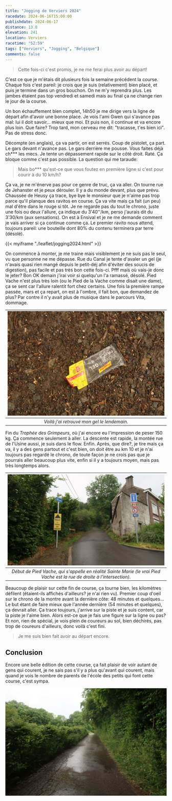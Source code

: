 ```yaml
---
title: "Jogging de Verviers 2024"
racedate: 2024-06-16T15:00:00
publishdate: 2024-06-17
distance: 13.8
elevation: 241
location: Verviers
racetime: "52:59"
tags: ["Verviers", "Jogging", "Belgique"]
comments: false
---
```


> Cette fois-ci c'est promis, je ne me ferai plus avoir au départ!

C'est ce que je m'étais dit plusieurs fois la semaine précédent la course. Chaque fois c'est pareil: je crois que je suis (relativement) bien placé, et puis je termine dans un gros bouchon. On ne m'y reprendra plus. Les jambes étaient pas top vendredi et samedi mais au final ça ne change rien le jour de la course. 

Un bon échauffement bien complet, 14h50 je me dirige vers la ligne de départ afin d'avoir une bonne place. Je vois l'ami Gwen qui s'avance pas mal: lui il doit savoir... mieux que moi. Et puis non, il continue et va encore plus loin. Que faire? Trop tard, mon cerveau me dit: "tracasse, t'es bien ici". Pas de stress donc.

Décompte (en anglais), ça va partir, on est serrés. Coup de pistolet, ça part. Le gars devant n'avance pas. Le gars derrière me pousse. Vous faites déjà ch*** les mecs. Je tente un dépassement rapide sur le côté droit. Raté. Ça bloque comme c'est pas possible. La question qui me taraude: 

> Mais bo*** qu'est-ce que vous foutez en première ligne si c'est pour courir à du 10 km/h? 

Ça va, je ne m'énerve pas pour ce genre de truc, ça va aller. On tourne rue de Jehanster et je peux dérouler. Il y a du monde devant, plus que prévu. Chaussée de Heusy ça trace, bye bye le monsieur que je n'aime pas trop parce qu'il planque des ravitos en course. Ça va vite mais ça fait (un peu) mal d'être dans le rouge si tôt. Je ne regarde pas du tout le chrono, juste une fois ou deux l'allure, ça indique du 3'40''/km, perso j'aurais dit du 3'30/km (aux sensations). On est à Ensival et je ne me demande comment je vais arriver si ça continue comme ça. Le premier ravito nous attend, toujours pareil: une bouteille dont 80% du contenu terminera par terre (désolé).

{{< myiframe "./leaflet/jogging2024.html" >}}

On commence à monter, je me traine mais visiblement je ne suis pas le seul, vu que personne ne me dépasse. Rue du Canal je tente d'avaler un gel (je n'avais quasi rien mangé depuis le petit-déj afin d'éviter des soucis de digestion), pas facile et pas très bon cette fois-ci. Pfff mais où vais-je donc le jeter? Bon OK demain j'irai voir si quelqu'un l'a ramassé, désolé. Pied Vache n'est plus très loin (ou le Pied de la Vache comme disait une dame), ça se sent car l'allure ralentit fort chez certains. Une fois la première rampe passée, mars et ça repart, on est à l'ombre, il fait bon, que demandez de plus? Par contre il n'y avait plus de musique dans le parcours Vita, dommage.

| ![](./images/verviers2024_01.JPG) |
|:--:|
| _Voilà j'ai retrouvé mon gel le lendemain._|

Fin du _Trophée des Grimpeurs_, où j'ai encore eu l'impression de peser 150 kg. Ça commence seulement à aller. La descente est rapide, la montée rue de l'Usine aussi, je suis dans le flow. Enfin. Après, que dire?, je tire mais ça va, il y a des gens partout et c'est bien, on doit être au km 10 et je n'ai toujours pas regardé le chrono, de toute façon je ne crois pas que je pourrais aller beaucoup plus vite, enfin si il y a toujours moyen, mais pas très longtemps alors. 

| ![](./images/verviers2024_02.JPG) |
|:--:|
| _Début de Pied Vache, qui s'appelle en réalité Sainte Marie (le vrai Pied Vache est la rue de droite à l'intersection)._|


Beaucoup de plaisir sur cette fin de course, ça tourne bien, les kilomètres défilent (étaient-ils affichés d'ailleurs? je n'ai rien vu). Premier coup d'oeil sur le chrono de la montre avant la dernière côte: 48 minutes et quelques... Le but étant de faire mieux que l'année dernière (54 minutes et quelques), ça devrait aller. Ça trace toujours, j'arrive sur la piste et je suis content, car la piste je l'aime bien. Alors est-ce que je fais une figure sur la ligne ou pas? Et non, rien de spécial, je vois plein de coureurs au sol, bien déchirés, pas trop de coureurs d'ailleurs, donc voilà c'est fini.

> Je me suis bien fait avoir au départ encore.

## Conclusion

Encore une belle édition de cette course, ça fait plaisir de voir autant de gens qui courent, je ne sais pas s'il y a plus qu'avant qui courent, mais quand je vois le nombre de parents de l'école des petits qui font cette course, c'est sympa.

![](./images/verviers2024_03.JPG) 
